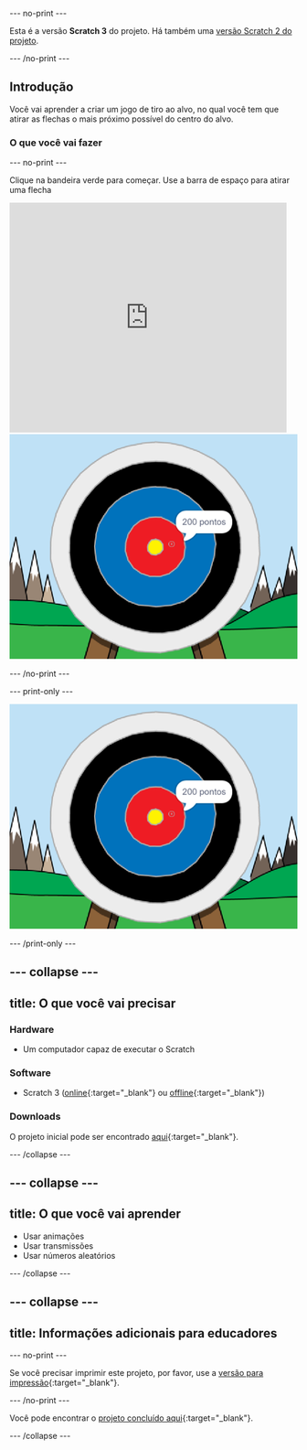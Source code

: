 --- no-print ---

Esta é a versão **Scratch 3** do projeto. Há também uma [versão Scratch 2 do projeto](https://projects.raspberrypi.org/en/projects/archery-scratch2).

--- /no-print ---

## Introdução

Você vai aprender a criar um jogo de tiro ao alvo, no qual você tem que atirar as flechas o mais próximo possível do centro do alvo.

### O que você vai fazer

--- no-print ---

Clique na bandeira verde para começar. Use a barra de espaço para atirar uma flecha

<div class="scratch-preview">
  <iframe allowtransparency="true" width="485" height="402" src="https://scratch.mit.edu/projects/embed/382680213/?autostart=false" frameborder="0" scrolling="no"></iframe>
  <img src="images/archery-final.png">
</div>

--- /no-print ---

--- print-only ---

![projeto concluído](images/archery-final.png)

--- /print-only ---

--- collapse ---
---
title: O que você vai precisar
---
### Hardware

+ Um computador capaz de executar o Scratch

### Software

+ Scratch 3 ([online](https://rpf.io/scratchon){:target="_blank"} ou [offline](https://rpf.io/scratchoff){:target="_blank"})

### Downloads

O projeto inicial pode ser encontrado [aqui](https://rpf.io/p/pt-BR/archery-go){:target="_blank"}.

--- /collapse ---

--- collapse ---
---
title: O que você vai aprender
---
+ Usar animações 
+ Usar transmissões
+ Usar números aleatórios

--- /collapse ---

--- collapse ---
---
title: Informações adicionais para educadores
---
--- no-print ---

Se você precisar imprimir este projeto, por favor, use a [versão para impressão](https://projects.raspberrypi.org/pt-BR/projects/archery/print){:target="_blank"}.

--- /no-print ---

Você pode encontrar o [projeto concluído aqui](https://rpf.io/p/pt-BR/archery-get){:target="_blank"}.

--- /collapse ---
